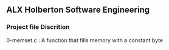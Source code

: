 ## ALX Holberton Software Engineering

### Project file Discrition

0-memset.c : A function that fills memory with a constant byte